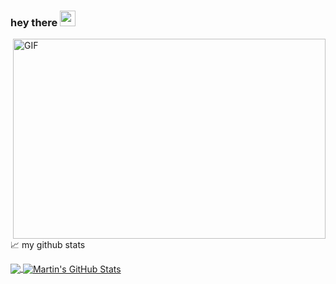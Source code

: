 ### hey there <img src="https://media.giphy.com/media/hvRJCLFzcasrR4ia7z/giphy.gif" width="25px">



  <img align="right" alt="GIF" src="https://github.com/abhisheknaiidu/abhisheknaiidu/blob/master/code.gif?raw=true" width="500" height="320" />
 






📈 my github stats


<a href="https://github.com/MohamedMamdouh18/MohamedMamdouh18">
  <img align="center" src="https://github-readme-stats.vercel.app/api/top-langs/?username=MohamedMamdouh18&hide=java,html,tex&title_color=ffffff&text_color=c9cacc&icon_color=2bbc8a&bg_color=1d1f21&langs_count=3" />
</a>
<a href="https://github.com/MohamedMamdouh18/MohamedMamdouh18">
  <img align="center" src="https://github-readme-stats.vercel.app/api?username=MohamedMamdouh18&show_icons=true&line_height=27&count_private=true&title_color=ffffff&text_color=c9cacc&icon_color=2bbc8a&bg_color=1d1f21" alt="Martin's GitHub Stats" />
</a>



